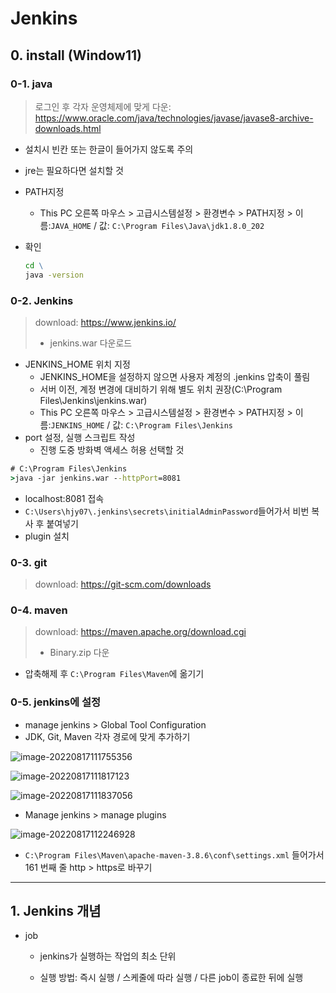 # Jenkins

## 0. install (Window11)

### 0-1. java

> 로그인 후 각자 운영체제에 맞게 다운: https://www.oracle.com/java/technologies/javase/javase8-archive-downloads.html

* 설치시 빈칸 또는 한글이 들어가지 않도록 주의

* jre는 필요하다면 설치할 것

* PATH지정

  * This PC 오른쪽 마우스 > 고급시스템설정 > 환경변수 > PATH지정 > 이름:`JAVA_HOME` / 값: `C:\Program Files\Java\jdk1.8.0_202`

* 확인

  ```cmd
  cd \
  java -version
  ```



### 0-2. Jenkins

> download: https://www.jenkins.io/
>
> * jenkins.war 다운로드

* JENKINS_HOME 위치 지정
  * JENKINS_HOME을 설정하지 않으면 사용자 계정의 .jenkins 압축이 풀림
  * 서버 이전, 계정 변경에 대비하기 위해 별도 위치 권장(C:\Program Files\Jenkins\jenkins.war)
  * This PC 오른쪽 마우스 > 고급시스템설정 > 환경변수 > PATH지정 > 이름:`JENKINS_HOME` / 값: `C:\Program Files\Jenkins`
* port 설정, 실행 스크립트 작성
  * 진행 도중 방화벽 액세스 허용 선택할 것

```cmd
# C:\Program Files\Jenkins
>java -jar jenkins.war --httpPort=8081
```

* localhost:8081 접속
* `C:\Users\hjy07\.jenkins\secrets\initialAdminPassword`들어가서 비번 복사 후 붙여넣기
* plugin 설치



### 0-3. git

> download: https://git-scm.com/downloads



### 0-4. maven

> download: https://maven.apache.org/download.cgi
>
> * Binary.zip 다운

* 압축해제 후 `C:\Program Files\Maven`에 옮기기



### 0-5. jenkins에 설정

* manage jenkins > Global Tool Configuration
* JDK, Git, Maven 각자 경로에 맞게 추가하기

![image-20220817111755356](C:\Users\hjy07\AppData\Roaming\Typora\typora-user-images\image-20220817111755356.png)

![image-20220817111817123](C:\Users\hjy07\AppData\Roaming\Typora\typora-user-images\image-20220817111817123.png)

![image-20220817111837056](C:\Users\hjy07\AppData\Roaming\Typora\typora-user-images\image-20220817111837056.png)

* Manage jenkins > manage plugins

![image-20220817112246928](C:\Users\hjy07\AppData\Roaming\Typora\typora-user-images\image-20220817112246928.png)

* `C:\Program Files\Maven\apache-maven-3.8.6\conf\settings.xml` 들어가서 161 번째 줄 http > https로 바꾸기

---

## 1. Jenkins 개념

* job

  * jenkins가 실행하는 작업의 최소 단위

  * 실행 방법: 즉시 실행 / 스케줄에 따라 실행 / 다른 job이 종료한 뒤에 실행


